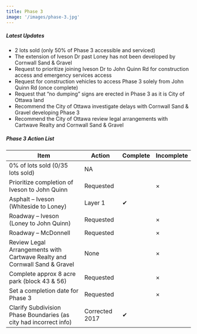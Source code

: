 ```yaml
---
title: Phase 3
image: '/images/phase-3.jpg'
---
```

##### Latest Updates

* 2 lots sold (only 50% of Phase 3 accessible and serviced)
* The extension of Iveson Dr past Loney has not been developed by Cornwall Sand & Gravel
* Request to prioritize joining Iveson Dr to John Quinn Rd for construction access and emergency services access
* Request for construction vehicles to access Phase 3 solely from John Quinn Rd (once complete)
* Request that “no dumping” signs are erected in Phase 3 as it is City of Ottawa land
* Recommend the City of Ottawa investigate delays with Cornwall Sand & Gravel developing Phase 3
* Recommend the City of Ottawa review legal arrangements with Cartwave Realty and Cornwall Sand & Gravel

##### Phase 3 Action List
Item | Action | Complete | Incomplete
-----|--------|----------|-----------
0% of lots sold (0/35 lots sold)|NA		
Prioritize completion of Iveson to John Quinn|Requested||×
Asphalt – Iveson (Whiteside to Loney)|Layer 1|✔
Roadway – Iveson (Loney to John Quinn)|Requested||×
Roadway – McDonnell|Requested||×
Review Legal Arrangements with Cartwave Realty and Cornwall Sand & Gravel|None||×
Complete approx 8 acre park (block 43 & 56)|Requested||×
Set a completion date for Phase 3|Requested||×
Clarify Subdivision Phase Boundaries (as city had incorrect info)|Corrected 2017|✔	
 